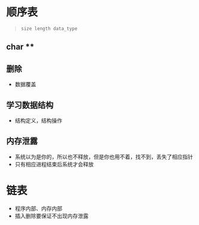 # 顺序表

> `size length data_type`

## char **

## 删除

* 数据覆盖

## 学习数据结构

* 结构定义，结构操作

## 内存泄露

* 系统以为是你的，所以也不释放，但是你也用不着，找不到，丢失了相应指针
* 只有相应进程结束后系统才会释放

# 链表

* 程序内部、内存内部
* 插入删除要保证不出现内存泄露